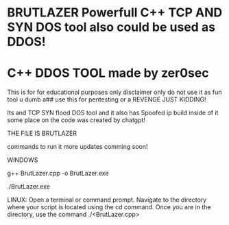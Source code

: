 # BRUTLAZER Powerfull C++ TCP AND SYN DOS tool also could be used as DDOS!
# C++ DDOS TOOL                                                                     made by  zer0sec
 
 This is for for educational purposes only disclaimer only do not use it as fun tool u dumb a## use this for pentesting or a REVENGE JUST KIDDING!
 
Its and TCP SYN flood DOS tool and it also has Spoofed ip build inside of it                                               some place on the code was created by chatgpt!

THE FILE IS BRUTLAZER 


commands to run it 
more updates comming soon!



WINDOWS 

g++ BrutLazer.cpp -o BrutLazer.exe


./BrutLazer.exe



LINUX:
Open a terminal or command prompt.
Navigate to the directory where your script is located using the cd command.
Once you are in the directory, use the command ./<BrutLazer.cpp>
